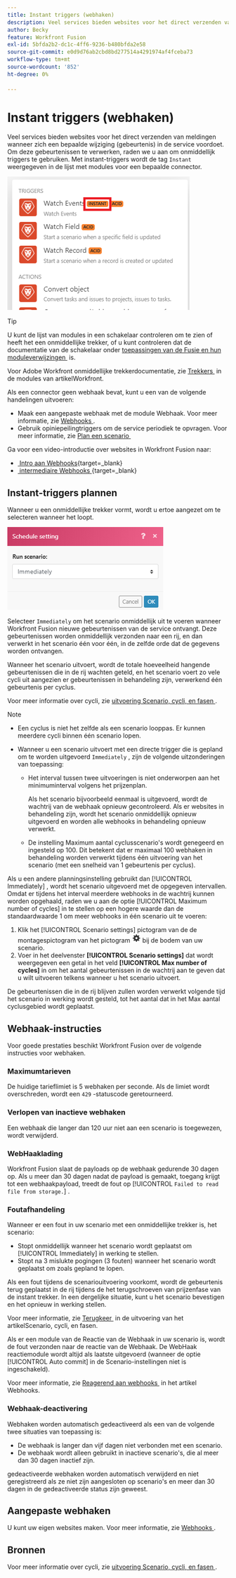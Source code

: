 ```yaml
---
title: Instant triggers (webhaken)
description: Veel services bieden websites voor het direct verzenden van meldingen wanneer zich een bepaalde wijziging in de service voordoet. Om deze berichten te verwerken, adviseren wij dat u onmiddellijke trekkers gebruikt. In dit artikel worden het gebruik en de functionaliteit beschreven van instant-triggers in Adobe Workfront Fusion.
author: Becky
feature: Workfront Fusion
exl-id: 5bfda2b2-dc1c-4ff6-9236-b480bfda2e58
source-git-commit: e0d9d76ab2cbd8bd277514a4291974af4fceba73
workflow-type: tm+mt
source-wordcount: '852'
ht-degree: 0%

---
```


# Instant triggers (webhaken)

Veel services bieden websites voor het direct verzenden van meldingen wanneer zich een bepaalde wijziging (gebeurtenis) in de service voordoet. Om deze gebeurtenissen te verwerken, raden we u aan om onmiddellijk triggers te gebruiken. Met instant-triggers wordt de tag `Instant` weergegeven in de lijst met modules voor een bepaalde connector.

![&#x200B; Onmiddellijk &#x200B;](assets/instant.png)

>[!TIP]
>
>U kunt de lijst van modules in een schakelaar controleren om te zien of heeft het een onmiddellijke trekker, of u kunt controleren dat de documentatie van de schakelaar onder [&#x200B; toepassingen van de Fusie en hun moduleverwijzingen &#x200B;](/help/workfront-fusion/references/apps-and-modules/apps-and-modules-toc.md) is.
>
>Voor Adobe Workfront onmiddellijke trekkerdocumentatie, zie [&#x200B; Trekkers &#x200B;](/help/workfront-fusion/references/apps-and-modules/adobe-connectors/workfront-modules.md#triggers) in de modules van artikelWorkfront.

Als een connector geen webhaak bevat, kunt u een van de volgende handelingen uitvoeren:

* Maak een aangepaste webhaak met de module Webhaak.
Voor meer informatie, zie [&#x200B; Webhooks &#x200B;](/help/workfront-fusion/references/apps-and-modules/universal-connectors/webhooks-updated.md).
* Gebruik opiniepeilingtriggers om de service periodiek te opvragen.
Voor meer informatie, zie [&#x200B; Plan een scenario &#x200B;](/help/workfront-fusion/create-scenarios/config-scenarios-settings/schedule-a-scenario.md)

Ga voor een video-introductie over websites in Workfront Fusion naar:

* [&#x200B; Intro aan Webhooks &#x200B;](https://video.tv.adobe.com/v/3427025/){target=_blank}
* [&#x200B; intermediaire Webhooks &#x200B;](https://video.tv.adobe.com/v/3427030/){target=_blank}

## Instant-triggers plannen

Wanneer u een onmiddellijke trekker vormt, wordt u ertoe aangezet om te selecteren wanneer het loopt.

![&#x200B; Programma plaatsend &#x200B;](assets/schedule-setting.png)

Selecteer `Immediately` om het scenario onmiddellijk uit te voeren wanneer Workfront Fusion nieuwe gebeurtenissen van de service ontvangt. Deze gebeurtenissen worden onmiddellijk verzonden naar een rij, en dan verwerkt in het scenario één voor één, in de zelfde orde dat de gegevens worden ontvangen.

Wanneer het scenario uitvoert, wordt de totale hoeveelheid hangende gebeurtenissen die in de rij wachten geteld, en het scenario voert zo vele cycli uit aangezien er gebeurtenissen in behandeling zijn, verwerkend één gebeurtenis per cyclus.

Voor meer informatie over cycli, zie [&#x200B; uitvoering Scenario, cycli, en fasen &#x200B;](/help/workfront-fusion/references/scenarios/scenario-execution-cycles-phases.md).

>[!NOTE]
>
>* Een cyclus is niet het zelfde als een scenario looppas. Er kunnen meerdere cycli binnen één scenario lopen.
>* Wanneer u een scenario uitvoert met een directe trigger die is gepland om te worden uitgevoerd `Immediately` , zijn de volgende uitzonderingen van toepassing:
>
>     * Het interval tussen twee uitvoeringen is niet onderworpen aan het minimuminterval volgens het prijzenplan.
>
>       Als het scenario bijvoorbeeld eenmaal is uitgevoerd, wordt de wachtrij van de webhaak opnieuw gecontroleerd. Als er websites in behandeling zijn, wordt het scenario onmiddellijk opnieuw uitgevoerd en worden alle webhooks in behandeling opnieuw verwerkt.
>   
>     * De instelling Maximum aantal cyclusscenario&#39;s wordt genegeerd en ingesteld op 100. Dit betekent dat er maximaal 100 webhaken in behandeling worden verwerkt tijdens één uitvoering van het scenario (met een snelheid van 1 gebeurtenis per cyclus).
>


Als u een andere planningsinstelling gebruikt dan [!UICONTROL Immediately] , wordt het scenario uitgevoerd met de opgegeven intervallen. Omdat er tijdens het interval meerdere webhooks in de wachtrij kunnen worden opgehaald, raden we u aan de optie [!UICONTROL Maximum number of cycles] in te stellen op een hogere waarde dan de standaardwaarde 1 om meer webhooks in één scenario uit te voeren:

1. Klik het [!UICONTROL Scenario settings] pictogram van de de montagespictogram van het pictogram ![&#x200B; Scenario &#x200B;](assets/scenario-settings-icon.png) bij de bodem van uw scenario.
1. Voer in het deelvenster **[!UICONTROL Scenario settings]** dat wordt weergegeven een getal in het veld **[!UICONTROL Max number of cycles]** in om het aantal gebeurtenissen in de wachtrij aan te geven dat u wilt uitvoeren telkens wanneer u het scenario uitvoert.

De gebeurtenissen die in de rij blijven zullen worden verwerkt volgende tijd het scenario in werking wordt gesteld, tot het aantal dat in het Max aantal cyclusgebied wordt geplaatst.

## Webhaak-instructies

Voor goede prestaties beschikt Workfront Fusion over de volgende instructies voor webhaken.

### Maximumtarieven

De huidige tarieflimiet is 5 webhaken per seconde. Als de limiet wordt overschreden, wordt een `429` -statuscode geretourneerd.

### Verlopen van inactieve webhaken

Een webhaak die langer dan 120 uur niet aan een scenario is toegewezen, wordt verwijderd.

### WebHaaklading

Workfront Fusion slaat de payloads op de webhaak gedurende 30 dagen op. Als u meer dan 30 dagen nadat de payload is gemaakt, toegang krijgt tot een webhaakpayload, treedt de fout op [!UICONTROL `Failed to read file from storage.`] .

### Foutafhandeling

Wanneer er een fout in uw scenario met een onmiddellijke trekker is, het scenario:

* Stopt onmiddellijk wanneer het scenario wordt geplaatst om [!UICONTROL Immediately] in werking te stellen.
* Stopt na 3 mislukte pogingen (3 fouten) wanneer het scenario wordt geplaatst om zoals gepland te lopen.

Als een fout tijdens de scenariouitvoering voorkomt, wordt de gebeurtenis terug geplaatst in de rij tijdens de het terugschroeven van prijzenfase van de instant trekker. In een dergelijke situatie, kunt u het scenario bevestigen en het opnieuw in werking stellen.

Voor meer informatie, zie [&#x200B; Terugkeer &#x200B;](/help/workfront-fusion/references/scenarios/scenario-execution-cycles-phases.md#rollback) in de uitvoering van het artikelScenario, cycli, en fasen.

Als er een module van de Reactie van de Webhaak in uw scenario is, wordt de fout verzonden naar de reactie van de Webhaak. De WebHaak reactiemodule wordt altijd als laatste uitgevoerd (wanneer de optie [!UICONTROL Auto commit] in de Scenario-instellingen niet is ingeschakeld).

Voor meer informatie, zie [&#x200B; Reagerend aan webhooks &#x200B;](/help/workfront-fusion/references/apps-and-modules/universal-connectors/webhooks-updated.md#responding-to-webhooks) in het artikel Webhooks.

### Webhaak-deactivering

Webhaken worden automatisch gedeactiveerd als een van de volgende twee situaties van toepassing is:

* De webhaak is langer dan vijf dagen niet verbonden met een scenario.
* De webhaak wordt alleen gebruikt in inactieve scenario&#39;s, die al meer dan 30 dagen inactief zijn.

gedeactiveerde webhaken worden automatisch verwijderd en niet geregistreerd als ze niet zijn aangesloten op scenario&#39;s en meer dan 30 dagen in de gedeactiveerde status zijn geweest.

## Aangepaste webhaken

U kunt uw eigen websites maken. Voor meer informatie, zie [&#x200B; Webhooks &#x200B;](/help/workfront-fusion/references/apps-and-modules/universal-connectors/webhooks-updated.md).

## Bronnen

Voor meer informatie over cycli, zie [&#x200B; uitvoering Scenario, cycli, en fasen &#x200B;](/help/workfront-fusion/references/scenarios/scenario-execution-cycles-phases.md).
